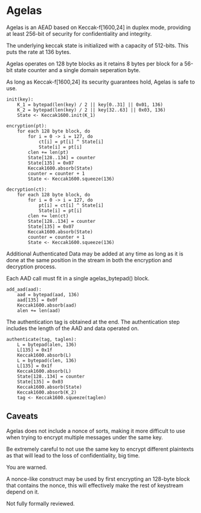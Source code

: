 # Agelas

Agelas is an AEAD based on Keccak-f[1600,24] in duplex mode, providing at
least 256-bit of security for confidentiality and integrity.

The underlying keccak state is initialized with a capacity of 512-bits.
This puts the rate at 136 bytes.

Agelas operates on 128 byte blocks as it retains 8 bytes per block for a
56-bit state counter and a single domain seperation byte.

As long as Keccak-f[1600,24] its security guarantees hold, Agelas is
safe to use.

```
init(key):
	K_1 = bytepad(len(key) / 2 || key[0..31] || 0x01, 136)
	K_2 = bytepad(len(key) / 2 || key[32..63] || 0x03, 136)
	State <- Keccak1600.init(K_1)
```

```
encryption(pt):
	for each 128 byte block, do
		for i = 0 -> i = 127, do
			ct[i] = pt[i] ^ State[i]
			State[i] = pt[i]
		clen += len(pt)
		State[128..134] = counter
		State[135] = 0x07
		Keccak1600.absorb(State)
		counter = counter + 1
		State <- Keccak1600.squeeze(136)
```

```
decryption(ct):
	for each 128 byte block, do
		for i = 0 -> i = 127, do
			pt[i] = ct[i] ^ State[i]
			State[i] = pt[i]
		clen += len(ct)
		State[128..134] = counter
		State[135] = 0x07
		Keccak1600.absorb(State)
		counter = counter + 1
		State <- Keccak1600.squeeze(136)
```

Additional Authenticated Data may be added at any time as long as it is
done at the same position in the stream in both the encryption and
decryption process.

Each AAD call must fit in a single agelas_bytepad() block.

```
add_aad(aad):
	aad = bytepad(aad, 136)
	aad[135] = 0x0f
	Keccak1600.absorb(aad)
	alen += len(aad)
```

The authentication tag is obtained at the end. The authentication step
includes the length of the AAD and data operated on.

```
authenticate(tag, taglen):
	L = bytepad(alen, 136)
	L[135] = 0x1f
	Keccak1600.absorb(L)
	L = bytepad(clen, 136)
	L[135] = 0x1f
	Keccak1600.absorb(L)
	State[128..134] = counter
	State[135] = 0x03
	Keccak1600.absorb(State)
	Keccak1600.absorb(K_2)
	tag <- Keccak1600.squeeze(taglen)
```

## Caveats

Agelas does not include a nonce of sorts, making it more difficult
to use when trying to encrypt multiple messages under the same key.

Be extremely careful to not use the same key to encrypt different
plaintexts as that will lead to the loss of confidentiality, big time.

You are warned.

A nonce-like construct may be used by first encrypting an 128-byte block
that contains the nonce, this will effectively make the rest of keystream
depend on it.

Not fully formally reviewed.
